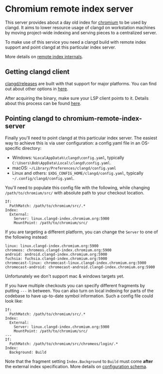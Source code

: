 # Chromium remote index server

This server provides about a day old index for
[chromium](https://chromium.googlesource.com/chromium/src.git) to be used by
clangd. It aims to lower resource usage of clangd on workstation machines by
moving project-wide indexing and serving pieces to a centralized server.

To make use of this service you need a clangd build with remote index support
and point clangd at this particular index server.

More details on
[remote index internals](https://clangd.llvm.org/remote-index.html).

## Getting clangd client

[clangd/releases](https://github.com/clangd/clangd/releases) are
built with that support for major platforms. You can find out about other
options in [here](https://clangd.llvm.org/remote-index.html#clangd-client).

After acquiring the binary, make sure your LSP client points to it. Details
about this process can be found
[here](https://clangd.llvm.org/installation.html#editor-plugins).

## Pointing clangd to chromium-remote-index-server

Finally you'll need to point clangd at this particular index server. The easiest
way to achieve this is via user configuration: a config.yaml file in an
OS-specific directory:

-   Windows: `%LocalAppData%\clangd\config.yaml`, typically
    `C:\Users\Bob\AppData\Local\clangd\config.yaml`.
-   macOS: `~/Library/Preferences/clangd/config.yaml`
-   Linux and others: `$XDG_CONFIG_HOME/clangd/config.yaml`, typically
    `~/.config/clangd/config.yaml`.

You'll need to populate this config file with the following, while changing
`/path/to/chromium/src/` with absolute path to your checkout location.

```
If:
  PathMatch: /path/to/chromium/src/.*
Index:
  External:
    Server: linux.clangd-index.chromium.org:5900
    MountPoint: /path/to/chromium/src/
```

If you are targeting a different platform, you can change the `Server` to one
of the following instead:

```
linux: linux.clangd-index.chromium.org:5900
chromeos: chromeos.clangd-index.chromium.org:5900
android: android.clangd-index.chromium.org:5900
fuchsia: fuchsia.clangd-index.chromium.org:5900
chromecast-linux: chromecast-linux.clangd-index.chromium.org:5900
chromecast-android: chromecast-android.clangd-index.chromium.org:5900
```

Unfortunately we don't support mac & windows targets yet.

If you have multiple checkouts you can specify different fragments by putting
`---` in between. You can also turn on local indexing for parts of the codebase
to have up-to-date symbol information. Such a config file could look like:

```
If:
  PathMatch: /path/to/chromium/src/.*
Index:
  External:
    Server: linux.clangd-index.chromium.org:5900
    MountPoint: /path/to/chromium/src/
---
If:
  PathMatch: /path/to/chromium/src/chromeos/login/.*
Index:
  Background: Build
```

Note that the fragment setting `Index.Background` to `Build` must come
**after** the external index specification. More details on [configuration
schema](https://clangd.llvm.org/config.html).
